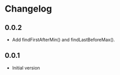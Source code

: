 # Changelog

## 0.0.2

- Add findFirstAfterMin() and findLastBeforeMax().

## 0.0.1

- Initial version
